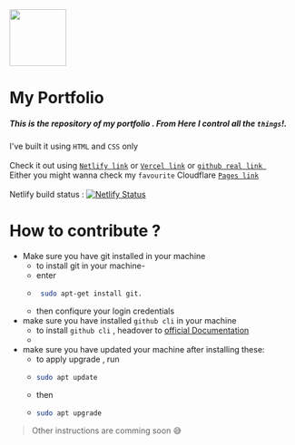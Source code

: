 <img src="https://mahtamun-hoque-fahim.github.io/assets/media/favicon.png" height="100px" width="100px">

# My Portfolio 

##### This is the repository of my portfolio . From Here I control all the `things`!.</br>
I've built it using `HTML` and `CSS` only <br><br>
Check it out using  [` Netlify link `](https://mahtamun.netlify.app) or [` Vercel link `](https://mahtamun.vercel.app) or [ `github real link `](https://mahtamun-hoque-fahim.github.io) </br>
Either you might wanna check my ` favourite ` Cloudflare [ ` Pages link `](https://fahim.pages.dev) </br>
<br>
Netlify build status : [![Netlify Status](https://api.netlify.com/api/v1/badges/7d0a1b7f-3e05-4dc6-8262-fdbd9b9b7e45/deploy-status)](https://app.netlify.com/sites/mahtamun/deploys)

# How to contribute ?
  - Make sure you have git installed in your machine
     - to install git in your machine-
     - enter 
     - ```bash
        sudo apt-get install git. 
        ```  
     - then confiqure your login credentials
  - make sure you have installed ` github cli ` in your machine
      - to install ` github cli ` , headover to [official Documentation](https://cli.github.com)
      - 
  - make sure you have updated your machine after installing these:
      - to apply upgrade , run
      - ```bash
        sudo apt update
        ```
      - then 
      - ```bash
        sudo apt upgrade
        ```
> Other instructions are comming soon :sweat_smile:
    
